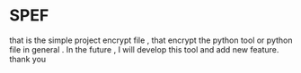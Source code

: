 # SPEF
that is the simple project encrypt file , that encrypt the python tool or python file in general . In the future , I will develop this tool and add new feature. thank you   
